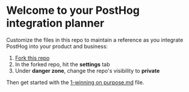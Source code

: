 # Welcome to your PostHog integration planner

Customize the files in this repo to maintain a reference as you integrate PostHog into your product and business:

1. [Fork this repo](https://github.com/PostHog/posthog-integration-planner/fork)
2. In the forked repo, hit the **settings** tab
3. Under **danger zone**, change the repo's visibility to **private**

Then get started with the [1-winning on purpose.md](1-winning%20on%20purpose.md) file.
